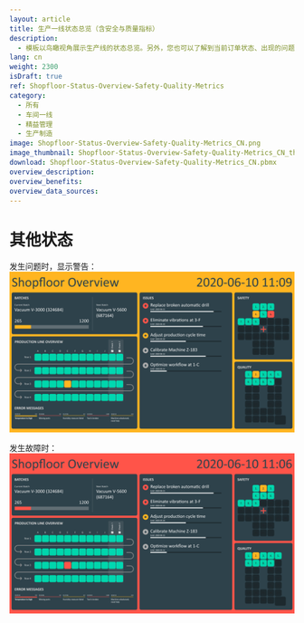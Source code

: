 ```yaml
---
layout: article
title: 生产一线状态总览（含安全与质量指标）
description: 
  - 模板以鸟瞰视角展示生产线的状态总览。另外，您也可以了解到当前订单状态、出现的问题以及待完成任务；安全方面的关键数据和实现的质量水平也分别以“十”字型和Q型元素显示在看板中。模板结合不同类型的相关信息，高效地展示了产线总览，促进了生产一线的管理。
lang: cn
weight: 2300
isDraft: true
ref: Shopfloor-Status-Overview-Safety-Quality-Metrics
category:
  - 所有
  - 车间一线
  - 精益管理
  - 生产制造
image: Shopfloor-Status-Overview-Safety-Quality-Metrics_CN.png
image_thumbnail: Shopfloor-Status-Overview-Safety-Quality-Metrics_CN_thumbnail.png
download: Shopfloor-Status-Overview-Safety-Quality-Metrics_CN.pbmx
overview_description:
overview_benefits:
overview_data_sources:
---
```

# 其他状态

发生问题时，显示警告：
![image_live](Shopfloor-Status-Overview-Safety-Quality-Metrics-Warning.png)


发生故障时：
![image_live](Shopfloor-Status-Overview-Safety-Quality-Metrics-Error.png)
